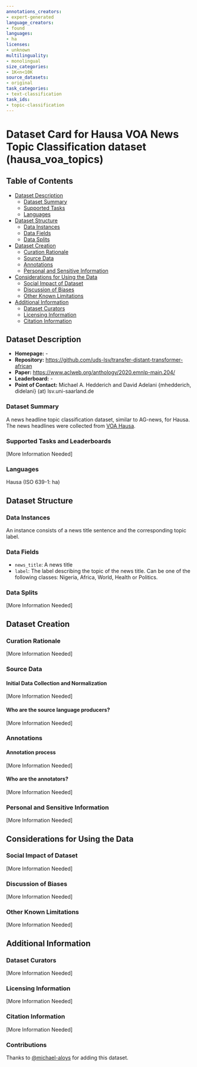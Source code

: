 ```yaml
---
annotations_creators:
- expert-generated
language_creators:
- found
languages:
- ha
licenses:
- unknown
multilinguality:
- monolingual
size_categories:
- 1K<n<10K
source_datasets:
- original
task_categories:
- text-classification
task_ids:
- topic-classification
---
```


# Dataset Card for Hausa VOA News Topic Classification dataset (hausa_voa_topics)

## Table of Contents
- [Dataset Description](#dataset-description)
  - [Dataset Summary](#dataset-summary)
  - [Supported Tasks](#supported-tasks-and-leaderboards)
  - [Languages](#languages)
- [Dataset Structure](#dataset-structure)
  - [Data Instances](#data-instances)
  - [Data Fields](#data-instances)
  - [Data Splits](#data-instances)
- [Dataset Creation](#dataset-creation)
  - [Curation Rationale](#curation-rationale)
  - [Source Data](#source-data)
  - [Annotations](#annotations)
  - [Personal and Sensitive Information](#personal-and-sensitive-information)
- [Considerations for Using the Data](#considerations-for-using-the-data)
  - [Social Impact of Dataset](#social-impact-of-dataset)
  - [Discussion of Biases](#discussion-of-biases)
  - [Other Known Limitations](#other-known-limitations)
- [Additional Information](#additional-information)
  - [Dataset Curators](#dataset-curators)
  - [Licensing Information](#licensing-information)
  - [Citation Information](#citation-information)

## Dataset Description

- **Homepage:** -
- **Repository:** https://github.com/uds-lsv/transfer-distant-transformer-african
- **Paper:** https://www.aclweb.org/anthology/2020.emnlp-main.204/
- **Leaderboard:** -
- **Point of Contact:** Michael A. Hedderich and David Adelani 
{mhedderich, didelani} (at) lsv.uni-saarland.de

### Dataset Summary

A news headline topic classification dataset, similar to AG-news, for Hausa. The news headlines were collected from [VOA Hausa](https://www.voahausa.com/).

### Supported Tasks and Leaderboards

[More Information Needed]

### Languages

Hausa (ISO 639-1: ha)

## Dataset Structure

### Data Instances

An instance consists of a news title sentence and the corresponding topic label.

### Data Fields

- `news_title`: A news title 
- `label`: The label describing the topic of the news title. Can be one of the following classes: Nigeria, Africa, World, Health or Politics.

### Data Splits

[More Information Needed]

## Dataset Creation

### Curation Rationale

[More Information Needed]

### Source Data

#### Initial Data Collection and Normalization

[More Information Needed]

#### Who are the source language producers?

[More Information Needed]

### Annotations

#### Annotation process

[More Information Needed]

#### Who are the annotators?

[More Information Needed]

### Personal and Sensitive Information

[More Information Needed]

## Considerations for Using the Data

### Social Impact of Dataset

[More Information Needed]

### Discussion of Biases

[More Information Needed]

### Other Known Limitations

[More Information Needed]

## Additional Information

### Dataset Curators

[More Information Needed]

### Licensing Information

[More Information Needed]

### Citation Information

[More Information Needed]

### Contributions

Thanks to [@michael-aloys](https://github.com/michael-aloys) for adding this dataset.